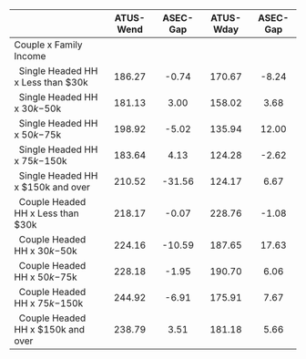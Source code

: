
|                      |    ATUS-Wend |     ASEC-Gap |    ATUS-Wday |     ASEC-Gap |
| -------------------- | :----------: | :----------: | :----------: | :----------: |
| Couple x Family Income |              |              |              |              |
| &nbsp;&nbsp;Single Headed HH x Less than $30k |       186.27 |        -0.74 |       170.67 |        -8.24 |
| &nbsp;&nbsp;Single Headed HH x $30k-$50k |       181.13 |         3.00 |       158.02 |         3.68 |
| &nbsp;&nbsp;Single Headed HH x $50k-$75k |       198.92 |        -5.02 |       135.94 |        12.00 |
| &nbsp;&nbsp;Single Headed HH x $75k-$150k |       183.64 |         4.13 |       124.28 |        -2.62 |
| &nbsp;&nbsp;Single Headed HH x $150k and over |       210.52 |       -31.56 |       124.17 |         6.67 |
| &nbsp;&nbsp;Couple Headed HH x Less than $30k |       218.17 |        -0.07 |       228.76 |        -1.08 |
| &nbsp;&nbsp;Couple Headed HH x $30k-$50k |       224.16 |       -10.59 |       187.65 |        17.63 |
| &nbsp;&nbsp;Couple Headed HH x $50k-$75k |       228.18 |        -1.95 |       190.70 |         6.06 |
| &nbsp;&nbsp;Couple Headed HH x $75k-$150k |       244.92 |        -6.91 |       175.91 |         7.67 |
| &nbsp;&nbsp;Couple Headed HH x $150k and over |       238.79 |         3.51 |       181.18 |         5.66 |

